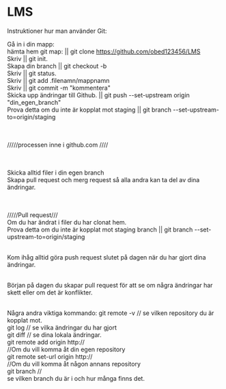# LMS
Instruktioner hur man använder Git:

Gå in i din mapp:<br>
hämta hem git map: || git clone https://github.com/obed123456/LMS<br>
Skriv || git init.<br>
Skapa din branch || git checkout -b<br>
Skriv || git status.<br>
Skriv || git add .filenamn/mappnamn<br>
Skriv || git commit -m "kommentera"<br>
Skicka upp ändringar till Github. || git push --set-upstream origin "din_egen_branch" <br>
Prova detta om du inte är kopplat mot staging || git branch --set-upstream-to=origin/staging<br><br><br>


/////processen inne i github.com ////<br><br><br>

Skicka alltid filer i din egen branch<br>
Skapa pull request och merg request så alla andra kan ta del av dina ändringar. <br><br><br>

/////Pull request///<br>
Om du har ändrat i filer du har clonat hem. <br>
Prova detta om du inte är kopplat mot staging branch || git branch --set-upstream-to=origin/staging<br><br>


Kom ihåg alltid göra push request slutet på dagen när du har gjort dina ändringar. <br><br>

Början på dagen du skapar pull request för att se om några ändringar har skett eller om det är konflikter. <br><br>


Några andra viktiga kommando: 
git remote -v  // se vilken repository du är kopplat mot. <br>
git log // se vilka ändringar du har gjort <br>
git diff // se dina lokala ändringar. <br>
git remote add origin http:// <br>//Om du vill komma åt din egen repository <br>
git remote set-url origin http:// <br> //Om du vill komma åt någon annans repository <br>
git branch //<br> se vilken branch du är i och hur många finns det. 

